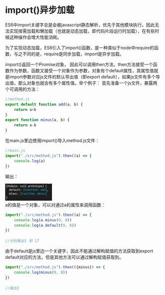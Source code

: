 # import()异步加载

ES6中import关键字总是会被javascript静态解析，优先于其他模块执行，因此无法实现按需加载和懒加载（也就是动态加载，即代码片段运行时加载），在有些时候这种操作会增大性能消耗。

为了实现动态加载，ES6引入了import()函数，是一种类似于node中require的函数，与之不同的是，require是同步加载，import是异步加载。

import()返回一个Promise对象， 因此可以调用then方法，then方法接受一个函数作为参数，函数又接受一个对象作为参数，对象有个default属性，其属性值就是import参数对应js文件的默认导出值（即export default），如果js文件有多个导出值，那么对象也就会有多个属性值。举个例子：
首先准备一个js文件，暴露两个可调用的方法：
```javascript
//method.js
export default function add(a, b) {
    return a+b
}
export function minus(a, b) {
    return a-b
}
```
在main.js里边使用import()导入method.js文件：
```javascript
//main.js 
import("./src/method.js").then((a) => {
    console.log(a)
})
```
输出：
<div align="left">
    <img src=./import异步加载.png width=30% />
</div>
a的值是一个对象，可以对通过a的属性来调用函数：

```javascript
import("./src/method.js").then((a) => {
    console.log(a.minus(9, 8))
    console.log(a.default(9, 8))
})

//分别输出1 和 17
```

由于default是js里边一个关键字，因此不能通过解构赋值的方法获取到export default对应的方法，但是其他方法可以通过解构赋值获取到。

```javascript
import("./src/method.js").then(({minus}) => {
    console.log(minus(9, 8))
})

//输出1
```